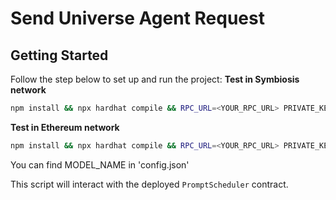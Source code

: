 # Send Universe Agent Request

## Getting Started

Follow the step below to set up and run the project:
**Test in Symbiosis  network**

```bash
npm install && npx hardhat compile && RPC_URL=<YOUR_RPC_URL> PRIVATE_KEY=<0xYOUR_PRIVATE_KEY> CHOSEN_MODEL=<MODEL_NAME> USER_PROMPT=<YOUR_PROMPT>  npm run sendUniverseAgentRequest:symbiosis_mainnet
```

**Test in Ethereum  network**

```bash
npm install && npx hardhat compile && RPC_URL=<YOUR_RPC_URL> PRIVATE_KEY=<0xYOUR_PRIVATE_KEY> CHOSEN_MODEL=<MODEL_NAME> USER_PROMPT=<YOUR_PROMPT>  npm run sendUniverseAgentRequest:ethereum_mainnet
```

You can find MODEL_NAME in 'config.json'

This script will interact with the deployed `PromptScheduler` contract.
